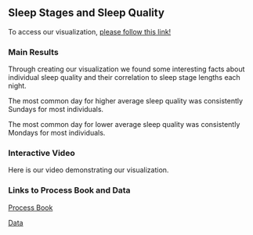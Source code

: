 ## Sleep Stages and Sleep Quality

To access our visualization, [please follow this link!](https://kkhazeni7.github.io/SleepQuality.html)

### Main Results

Through creating our visualization we found some interesting facts about individual sleep quality and their correlation to sleep stage lengths each night.

The most common day for higher average sleep quality was consistently Sundays for most individuals.

The most common day for lower average sleep quality was consistently Mondays for most individuals.

### Interactive Video

Here is our video demonstrating our visualization.


### Links to Process Book and Data

[Process Book](https://kkhazeni7.github.io/ProcessBook.pdf)

[Data](https://datasets.simula.no/pmdata/)
